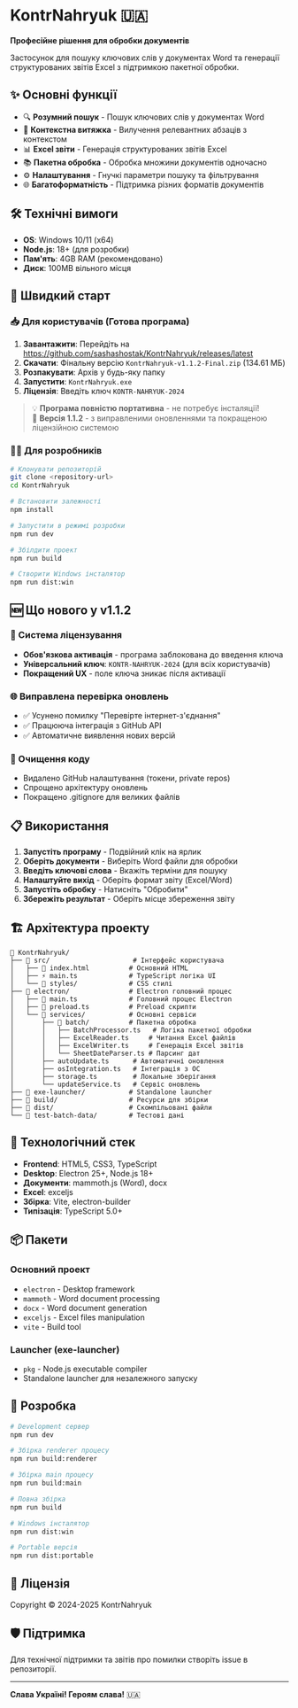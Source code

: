 # KontrNahryuk 🇺🇦

**Професійне рішення для обробки документів**

Застосунок для пошуку ключових слів у документах Word та генерації структурованих звітів Excel з підтримкою пакетної обробки.

## ✨ Основні функції

- 🔍 **Розумний пошук** - Пошук ключових слів у документах Word
- 📄 **Контекстна витяжка** - Вилучення релевантних абзаців з контекстом  
- 📊 **Excel звіти** - Генерація структурованих звітів Excel
- 📚 **Пакетна обробка** - Обробка множини документів одночасно
- ⚙️ **Налаштування** - Гнучкі параметри пошуку та фільтрування
- 🌐 **Багатоформатність** - Підтримка різних форматів документів

## 🛠️ Технічні вимоги

- **OS**: Windows 10/11 (x64)
- **Node.js**: 18+ (для розробки)
- **Пам'ять**: 4GB RAM (рекомендовано)
- **Диск**: 100MB вільного місця

## 🚀 Швидкий старт

### 📥 Для користувачів (Готова програма)
1. **Завантажити**: Перейдіть на https://github.com/sashashostak/KontrNahryuk/releases/latest
2. **Скачати**: Фінальну версію `KontrNahryuk-v1.1.2-Final.zip` (134.61 МБ)
3. **Розпакувати**: Архів у будь-яку папку
4. **Запустити**: `KontrNahryuk.exe`
5. **Ліцензія**: Введіть ключ `KONTR-NAHRYUK-2024`

> 💡 **Програма повністю портативна** - не потребує інсталяції!  
> 🔧 **Версія 1.1.2** - з виправленими оновленнями та покращеною ліцензійною системою

### 👨‍💻 Для розробників
```bash
# Клонувати репозиторій
git clone <repository-url>
cd KontrNahryuk

# Встановити залежності
npm install

# Запустити в режимі розробки
npm run dev

# Збілдити проект
npm run build

# Створити Windows інсталятор
npm run dist:win
```

## 🆕 Що нового у v1.1.2

### 🔑 Система ліцензування
- **Обов'язкова активація** - програма заблокована до введення ключа
- **Універсальний ключ**: `KONTR-NAHRYUK-2024` (для всіх користувачів)
- **Покращений UX** - поле ключа зникає після активації

### 🌐 Виправлена перевірка оновлень
- ✅ Усунено помилку "Перевірте інтернет-з'єднання"
- ✅ Працююча інтеграція з GitHub API
- ✅ Автоматичне виявлення нових версій

### 🧹 Очищення коду
- Видалено GitHub налаштування (токени, private repos)
- Спрощено архітектуру оновлень
- Покращено .gitignore для великих файлів

## 📋 Використання

1. **Запустіть програму** - Подвійний клік на ярлик
2. **Оберіть документи** - Виберіть Word файли для обробки
3. **Введіть ключові слова** - Вкажіть терміни для пошуку
4. **Налаштуйте вихід** - Оберіть формат звіту (Excel/Word)
5. **Запустіть обробку** - Натисніть "Обробити"
6. **Збережіть результат** - Оберіть місце збереження звіту

## 🏗️ Архітектура проекту

```
📁 KontrNahryuk/
├── 📁 src/                     # Інтерфейс користувача
│   ├── 🎨 index.html          # Основний HTML
│   ├── ⚡ main.ts             # TypeScript логіка UI
│   └── 📁 styles/             # CSS стилі
├── 📁 electron/               # Electron головний процес
│   ├── 🔧 main.ts             # Головний процес Electron
│   ├── 🔗 preload.ts          # Preload скрипти
│   └── 📁 services/           # Основні сервіси
│       ├── 📁 batch/          # Пакетна обробка
│       │   ├── BatchProcessor.ts   # Логіка пакетної обробки
│       │   ├── ExcelReader.ts     # Читання Excel файлів
│       │   ├── ExcelWriter.ts     # Генерація Excel звітів
│       │   └── SheetDateParser.ts # Парсинг дат
│       ├── autoUpdate.ts      # Автоматичні оновлення
│       ├── osIntegration.ts   # Інтеграція з ОС
│       ├── storage.ts         # Локальне зберігання
│       └── updateService.ts   # Сервіс оновлень
├── 📁 exe-launcher/           # Standalone launcher
├── 📁 build/                  # Ресурси для збірки
├── 📁 dist/                   # Скомпільовані файли
└── 📁 test-batch-data/        # Тестові дані
```

## 🔧 Технологічний стек

- **Frontend**: HTML5, CSS3, TypeScript
- **Desktop**: Electron 25+, Node.js 18+
- **Документи**: mammoth.js (Word), docx
- **Excel**: exceljs 
- **Збірка**: Vite, electron-builder
- **Типізація**: TypeScript 5.0+

## 📦 Пакети

### Основний проект
- `electron` - Desktop framework
- `mammoth` - Word document processing  
- `docx` - Word document generation
- `exceljs` - Excel files manipulation
- `vite` - Build tool

### Launcher (exe-launcher)
- `pkg` - Node.js executable compiler
- Standalone launcher для незалежного запуску

## 🤝 Розробка

```bash
# Development сервер
npm run dev

# Збірка renderer процесу  
npm run build:renderer

# Збірка main процесу
npm run build:main

# Повна збірка
npm run build

# Windows інсталятор
npm run dist:win

# Portable версія
npm run dist:portable
```

## 📄 Ліцензія

Copyright © 2024-2025 KontrNahryuk

## 🛡️ Підтримка

Для технічної підтримки та звітів про помилки створіть issue в репозиторії.

---

**Слава Україні! Героям слава!** 🇺🇦
